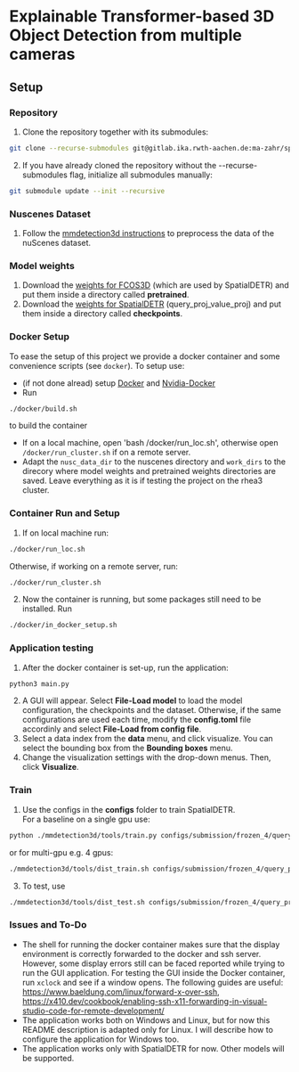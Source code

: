 # Explainable Transformer-based 3D Object Detection from multiple cameras


## Setup
### Repository
1. Clone the repository together with its submodules: 

```bash
git clone --recurse-submodules git@gitlab.ika.rwth-aachen.de:ma-zahr/spatialdetr.git SpatialDETR
```

2. If you have already cloned the repository without the --recurse-submodules flag, initialize all submodules manually: 

```bash
git submodule update --init --recursive
```

### Nuscenes Dataset
1. Follow the [mmdetection3d instructions](https://mmdetection3d.readthedocs.io/en/v1.0.0rc1/datasets/nuscenes_det.html) to preprocess the data of the nuScenes dataset.

### Model weights
1. Download the [weights for FCOS3D](https://rwth-aachen.sciebo.de/s/asoSC5oMD1TNEsy) (which are used by SpatialDETR) and put them inside a directory called **pretrained**.
2. Download the [weights for SpatialDETR](https://rwth-aachen.sciebo.de/s/fgmMdPEQKQu9hz) (query_proj_value_proj) and put them inside a directory called **checkpoints**.

### Docker Setup
To ease the setup of this project we provide a docker container and some convenience scripts (see `docker`). To setup use:
- (if not done alread) setup [Docker](https://docs.docker.com/engine/install/ubuntu/) and [Nvidia-Docker](https://docs.nvidia.com/datacenter/cloud-native/container-toolkit/install-guide.html#docker)
- Run 
```bash
./docker/build.sh
```
to build the container
- If on a local machine, open 'bash /docker/run_loc.sh', otherwise open `/docker/run_cluster.sh` if on a remote server.
- Adapt the `nusc_data_dir` to the nuscenes directory and `work_dirs` to the direcory where model weights and pretrained weights directories are saved. Leave everything as it is if testing the project on the rhea3 cluster.

### Container Run and Setup
1. If on local machine run:
```bash
./docker/run_loc.sh
```
Otherwise, if working on a remote server, run:
```bash
./docker/run_cluster.sh
```
2. Now the container is running, but some packages still need to be installed. Run 
```bash
./docker/in_docker_setup.sh
```

### Application testing
1. After the docker container is set-up, run the application:
```bash 
python3 main.py
```
2. A GUI will appear. Select **File-Load model** to load the model configuration, the checkpoints and the dataset. Otherwise, if the same configurations are used each time, modify the **config.toml** file accordinly and select **File-Load from config file**.
3. Select a data index from the **data** menu, and click visualize. You can select the bounding box from the **Bounding boxes** menu.
4. Change the visualization settings with the drop-down menus. Then, click **Visualize**. 

### Train
1. Use the configs in the **configs** folder to train SpatialDETR.  
For a baseline on a single gpu use:
```bash
python ./mmdetection3d/tools/train.py configs/submission/frozen_4/query_proj_value_proj.py
```
or for multi-gpu e.g. 4 gpus:  
```bash
./mmdetection3d/tools/dist_train.sh configs/submission/frozen_4/query_proj_value_proj.py 4
```

3. To test, use
```bash
./mmdetection3d/tools/dist_test.sh configs/submission/frozen_4/query_proj_value_proj.py /path/to/.pth 4 --eval=bbox
```

### Issues and To-Do
- The shell for running the docker container makes sure that the display environment is correctly forwarded to the docker and ssh server. However, some display errors still can be faced reported while trying to run the GUI application. For testing the GUI inside the Docker container, run `xclock` and see if a window opens. The following guides are useful: https://www.baeldung.com/linux/forward-x-over-ssh, https://x410.dev/cookbook/enabling-ssh-x11-forwarding-in-visual-studio-code-for-remote-development/
- The application works both on Windows and Linux, but for now this README description is adapted only for Linux. I will describe how to configure the application for Windows too.
- The application works only with SpatialDETR for now. Other models will be supported.

 